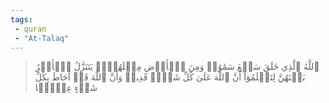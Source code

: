 ```yaml
---
tags: 
 - quran 
 - "At-Talaq"
---
```


> ٱللَّهُ ٱلَّذِي خَلَقَ سَبۡعَ سَمَٰوَٰتٖ وَمِنَ ٱلۡأَرۡضِ مِثۡلَهُنَّۖ يَتَنَزَّلُ ٱلۡأَمۡرُ بَيۡنَهُنَّ لِتَعۡلَمُوٓاْ أَنَّ ٱللَّهَ عَلَىٰ كُلِّ شَيۡءٖ قَدِيرٞ وَأَنَّ ٱللَّهَ قَدۡ أَحَاطَ بِكُلِّ شَيۡءٍ عِلۡمَۢا
